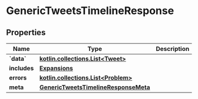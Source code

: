 
# GenericTweetsTimelineResponse

## Properties
Name | Type | Description | Notes
------------ | ------------- | ------------- | -------------
**&#x60;data&#x60;** | [**kotlin.collections.List&lt;Tweet&gt;**](Tweet.md) |  |  [optional]
**includes** | [**Expansions**](Expansions.md) |  |  [optional]
**errors** | [**kotlin.collections.List&lt;Problem&gt;**](Problem.md) |  |  [optional]
**meta** | [**GenericTweetsTimelineResponseMeta**](GenericTweetsTimelineResponseMeta.md) |  |  [optional]



